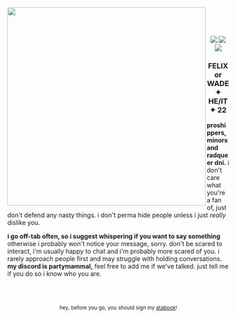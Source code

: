 <img src="https://file.garden/Z3y8p4kSxSo_bbsX/ok%20hold%20don.png" align="left" style="height: 450px;">
<br><br><br>
<p align="center">
<img src="https://64.media.tumblr.com/293e73d2691c6639ca5445b6d4c7f08a/8c49db604b0f3002-bb/s100x200/23dd62ea4afc62e3a47b5017e8416c721d1b40e3.png"> <img src="https://file.garden/Z3y8p4kSxSo_bbsX/silly%20online.png">
<img src="https://file.garden/Z3y8p4kSxSo_bbsX/not%20immune.png"</p>
<h3 align="center">FELIX or WADE ✦ HE/IT ✦ 22</h3>

<p><b>proshippers, minors and radqueer dni.</b> i don't care what you're a fan of, just don't defend any nasty things.
i don't perma hide people unless i just <i>really</i> dislike you.</p>
  
<p><b>i go off-tab often, so i suggest whispering if you want to say something</b> otherwise i probably won't notice your message, sorry. don't be scared to interact, i'm usually happy to chat and i'm probably 
more scared of you. i rarely approach people first and may struggle with holding conversations. <b>my discord is partymammal,</b> feel free to add me if we've talked. just tell me if you do so i know who you are.</p>
<br><br>
<p align="center"><sub>hey, before you go, you should sign my <a href="https://inspekta.atabook.org/">atabook</a>!</sub></p>
